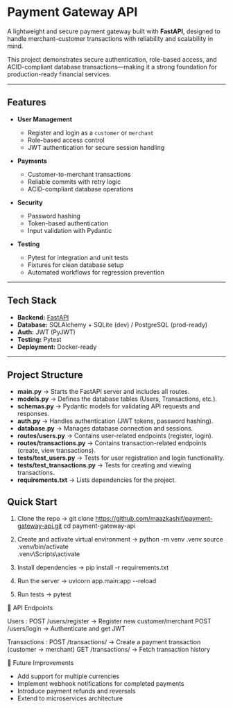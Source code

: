# Payment Gateway API

A lightweight and secure payment gateway built with **FastAPI**, designed to handle merchant–customer transactions with reliability and scalability in mind.  

This project demonstrates secure authentication, role-based access, and ACID-compliant database transactions—making it a strong foundation for production-ready financial services.

---

## Features

- **User Management**
  - Register and login as a `customer` or `merchant`
  - Role-based access control
  - JWT authentication for secure session handling

- **Payments**
  - Customer-to-merchant transactions
  - Reliable commits with retry logic
  - ACID-compliant database operations

- **Security**
  - Password hashing
  - Token-based authentication
  - Input validation with Pydantic

- **Testing**
  - Pytest for integration and unit tests
  - Fixtures for clean database setup
  - Automated workflows for regression prevention

---

## Tech Stack

- **Backend:** [FastAPI](https://fastapi.tiangolo.com/)  
- **Database:** SQLAlchemy + SQLite (dev) / PostgreSQL (prod-ready)  
- **Auth:** JWT (PyJWT)  
- **Testing:** Pytest  
- **Deployment:** Docker-ready  

---

## Project Structure

- **main.py** → Starts the FastAPI server and includes all routes.  
- **models.py** → Defines the database tables (Users, Transactions, etc.).  
- **schemas.py** → Pydantic models for validating API requests and responses.  
- **auth.py** → Handles authentication (JWT tokens, password hashing).  
- **database.py** → Manages database connection and sessions.  
- **routes/users.py** → Contains user-related endpoints (register, login).  
- **routes/transactions.py** → Contains transaction-related endpoints (create, view transactions).  
- **tests/test_users.py** → Tests for user registration and login functionality.  
- **tests/test_transactions.py** → Tests for creating and viewing transactions.  
- **requirements.txt** → Lists dependencies for the project.  

## Quick Start

 1. Clone the repo -> 
git clone https://github.com/maazkashif/payment-gateway-api.git
cd payment-gateway-api 

 2. Create and activate virtual environment ->
python -m venv .venv
source .venv/bin/activate   
.venv\Scripts\activate      

3. Install dependencies ->
pip install -r requirements.txt

4. Run the server ->
uvicorn app.main:app --reload

5. Run tests ->
pytest

📖 API Endpoints

Users :
POST /users/register → Register new customer/merchant
POST /users/login → Authenticate and get JWT

Transactions :
POST /transactions/ → Create a payment transaction (customer → merchant)
GET /transactions/ → Fetch transaction history

🔮 Future Improvements
- Add support for multiple currencies
- Implement webhook notifications for completed payments
- Introduce payment refunds and reversals
- Extend to microservices architecture


